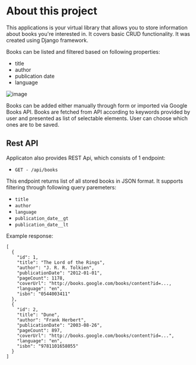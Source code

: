 
# About this project
This applications is your virtual library that allows you to store information about books you're interested in. It covers basic CRUD functionality. It was created using Django framework.

Books can be listed and filtered based on following properties:
* title
* author
* publication date
* language

![image](https://user-images.githubusercontent.com/48218942/124509237-e08a5e80-ddd1-11eb-8530-d5b5e698d61a.png)

Books can be added either manually through form or imported via Google Books API. Books are fetched from API according to keywords provided by user and presented as list of selectable elements. User can choose which ones are to be saved.

## Rest API
Applicaton also provides REST Api, which consists of 1 endpoint:
* `GET - /api/books`

This endpoint returns list of all stored books in JSON format. It supports filtering through following query paremeters:
* `title`
* `author`
* `language`
* `publication_date__gt`
* `publication_date__lt`

Example response:
```
[
  {
    "id": 1,
    "title": "The Lord of the Rings",
    "author": "J. R. R. Tolkien",
    "publicationDate": "2012-01-01",
    "pageCount": 1178,
    "coverUrl": "http://books.google.com/books/content?id=...,
    "language": "en",
    "isbn": "0544003411"
  },
  {
    "id": 2,
    "title": "Dune",
    "author": "Frank Herbert",
    "publicationDate": "2003-08-26",
    "pageCount": 897,
    "coverUrl": "http://books.google.com/books/content?id=...",
    "language": "en",
    "isbn": "9781101658055"
  }
]
```
